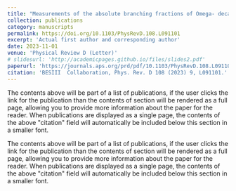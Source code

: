 ```yaml
---
title: "Measurements of the absolute branching fractions of Omega- decays and test of the and Delta I = 1/2 rule"
collection: publications
category: manuscripts
permalink: https://doi.org/10.1103/PhysRevD.108.L091101
excerpt: 'Actual first author and corresponding author'
date: 2023-11-01
venue: 'Physical Review D (Letter)'
# slidesurl: 'http://academicpages.github.io/files/slides2.pdf'
paperurl: 'https://journals.aps.org/prd/pdf/10.1103/PhysRevD.108.L091101'
citation: 'BESIII  Collaboration, Phys. Rev. D 108 (2023) 9, L091101.'
---
```


The contents above will be part of a list of publications, if the user clicks the link for the publication than the contents of section will be rendered as a full page, allowing you to provide more information about the paper for the reader. When publications are displayed as a single page, the contents of the above "citation" field will automatically be included below this section in a smaller font.

The contents above will be part of a list of publications, if the user clicks the link for the publication than the contents of section will be rendered as a full page, allowing you to provide more information about the paper for the reader. When publications are displayed as a single page, the contents of the above "citation" field will automatically be included below this section in a smaller font.
